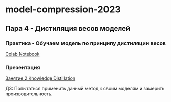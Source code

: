 # model-compression-2023
## Пара 4 - Дистиляция весов моделей

### Практика - Обучаем модель по принципу дистиляции весов
[Colab Notebook](https://drive.google.com/file/d/1yQpsDJQACxygbASW_J4W4iz2kZ1ftrma/view?usp=sharing)

### Презентация
[Занятие 2 Knowledge Distillation](https://docs.google.com/presentation/d/1rJ-EfpX3PHYy4sM4K8jCMMcq7q0F9IGE41jKN0F4WXQ/edit?usp=sharing)

ДЗ: Попытаться применить данный метод к своим моделям и замерить производительность.
